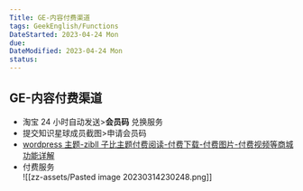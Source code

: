 ```yaml
---
Title: GE-内容付费渠道
tags: GeekEnglish/Functions
DateStarted: 2023-04-24 Mon
due:
DateModified: 2023-04-24 Mon
status:
---
```


## GE-内容付费渠道

- 淘宝 24 小时自动发送>**会员码** 兑换服务
- 提交知识星球成员截图>申请会员码
- [wordpress 主题-zibll 子比主题付费阅读-付费下载-付费图片-付费视频等商城功能详解](https://www.zibll.com/580.html)
- 付费服务  
  ![[zz-assets/Pasted image 20230314230248.png]]

